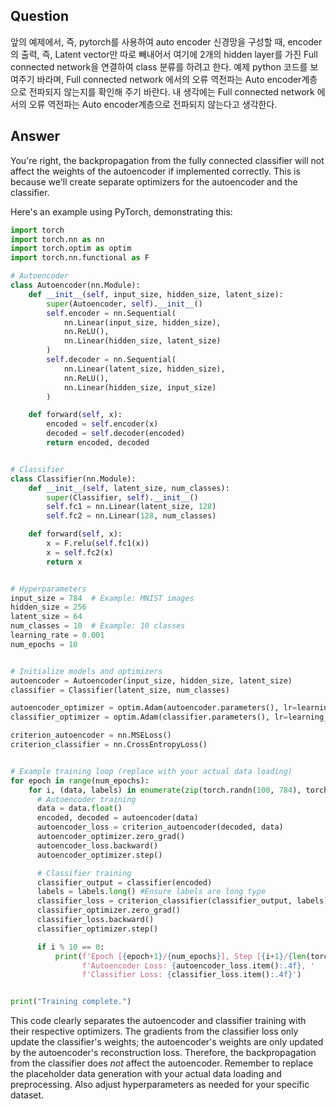 ## Question
앞의 예제에서, 즉, pytorch를 사용하여 auto encoder 신경망을 구성할 때, encoder 의 출력, 즉, Latent vector만 따로 빼내어서 여기에 2개의 hidden layer를 가진 Full connected network을 연결하여 class 분류를 하려고 한다. 
예제 python 코드를 보여주기 바라며, 
Full connected network 에서의 오류 역전파는 Auto encoder계층으로 전파되지 않는지를 확인해 주기 바란다.
내 생각에는 Full connected network 에서의 오류 역전파는 Auto encoder계층으로 전파되지 않는다고 생각한다.
## Answer 
You're right, the backpropagation from the fully connected classifier will not affect the weights of the autoencoder if implemented correctly.  This is because we'll create separate optimizers for the autoencoder and the classifier.

Here's an example using PyTorch, demonstrating this:

```python
import torch
import torch.nn as nn
import torch.optim as optim
import torch.nn.functional as F

# Autoencoder
class Autoencoder(nn.Module):
    def __init__(self, input_size, hidden_size, latent_size):
        super(Autoencoder, self).__init__()
        self.encoder = nn.Sequential(
            nn.Linear(input_size, hidden_size),
            nn.ReLU(),
            nn.Linear(hidden_size, latent_size)
        )
        self.decoder = nn.Sequential(
            nn.Linear(latent_size, hidden_size),
            nn.ReLU(),
            nn.Linear(hidden_size, input_size)
        )

    def forward(self, x):
        encoded = self.encoder(x)
        decoded = self.decoder(encoded)
        return encoded, decoded


# Classifier
class Classifier(nn.Module):
    def __init__(self, latent_size, num_classes):
        super(Classifier, self).__init__()
        self.fc1 = nn.Linear(latent_size, 128)
        self.fc2 = nn.Linear(128, num_classes)

    def forward(self, x):
        x = F.relu(self.fc1(x))
        x = self.fc2(x)
        return x


# Hyperparameters
input_size = 784  # Example: MNIST images
hidden_size = 256
latent_size = 64
num_classes = 10  # Example: 10 classes
learning_rate = 0.001
num_epochs = 10


# Initialize models and optimizers
autoencoder = Autoencoder(input_size, hidden_size, latent_size)
classifier = Classifier(latent_size, num_classes)

autoencoder_optimizer = optim.Adam(autoencoder.parameters(), lr=learning_rate)
classifier_optimizer = optim.Adam(classifier.parameters(), lr=learning_rate)

criterion_autoencoder = nn.MSELoss()
criterion_classifier = nn.CrossEntropyLoss()


# Example training loop (replace with your actual data loading)
for epoch in range(num_epochs):
    for i, (data, labels) in enumerate(zip(torch.randn(100, 784), torch.randint(0,10,(100,)))): # Replace with your data loader
      # Autoencoder training
      data = data.float()
      encoded, decoded = autoencoder(data)
      autoencoder_loss = criterion_autoencoder(decoded, data)
      autoencoder_optimizer.zero_grad()
      autoencoder_loss.backward()
      autoencoder_optimizer.step()

      # Classifier training
      classifier_output = classifier(encoded)
      labels = labels.long() #Ensure labels are long type
      classifier_loss = criterion_classifier(classifier_output, labels)
      classifier_optimizer.zero_grad()
      classifier_loss.backward()
      classifier_optimizer.step()

      if i % 10 == 0:
          print(f'Epoch [{epoch+1}/{num_epochs}], Step [{i+1}/{len(torch.randn(100, 784))}], '
                f'Autoencoder Loss: {autoencoder_loss.item():.4f}, '
                f'Classifier Loss: {classifier_loss.item():.4f}')


print("Training complete.")

```

This code clearly separates the autoencoder and classifier training with their respective optimizers.  The gradients from the classifier loss only update the classifier's weights;  the autoencoder's weights are only updated by the autoencoder's reconstruction loss.  Therefore, the backpropagation from the classifier does *not* affect the autoencoder.  Remember to replace the placeholder data generation with your actual data loading and preprocessing.  Also adjust hyperparameters as needed for your specific dataset.
